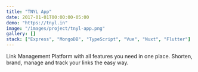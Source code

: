 ```yaml
---
title: "TNYL App"
date: 2017-01-01T00:00:00-05:00
demo: "https://tnyl.in"
image: "/images/project/tnyl-app.png"
gallery: []
stack: ["Express", "MongoDB", "TypeScript", "Vue", "Nuxt", "Flutter"]
---
```


Link Management Platform with all features you need in one place. Shorten, brand, manage and track your links the easy way.

